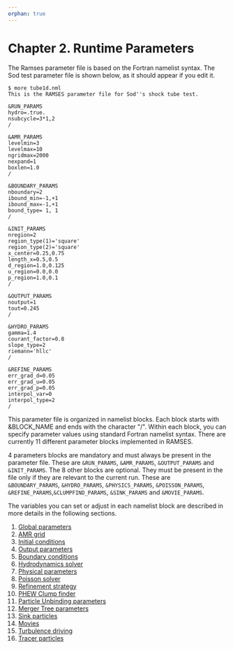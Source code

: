 ```yaml
---
orphan: true
---
```


# Chapter 2. Runtime Parameters

The Ramses parameter file is based on the Fortran namelist syntax. The Sod test parameter file is shown below, as it should appear if you edit it.
```
$ more tube1d.nml
This is the RAMSES parameter file for Sod''s shock tube test.

&RUN_PARAMS
hydro=.true.
nsubcycle=3*1,2
/

&AMR_PARAMS
levelmin=3
levelmax=10
ngridmax=2000
nexpand=1
boxlen=1.0
/

&BOUNDARY_PARAMS
nboundary=2
ibound_min=-1,+1
ibound_max=-1,+1
bound_type= 1, 1
/

&INIT_PARAMS
nregion=2
region_type(1)='square'
region_type(2)='square'
x_center=0.25,0.75
length_x=0.5,0.5
d_region=1.0,0.125
u_region=0.0,0.0
p_region=1.0,0.1
/

&OUTPUT_PARAMS
noutput=1
tout=0.245
/

&HYDRO_PARAMS
gamma=1.4
courant_factor=0.8
slope_type=2
riemann='hllc'
/

&REFINE_PARAMS
err_grad_d=0.05
err_grad_u=0.05
err_grad_p=0.05
interpol_var=0
interpol_type=2
/

```

This parameter file is organized in namelist blocks. 
Each block starts with &BLOCK_NAME and ends with the character 
"/". Within each block, you can specify parameter values using
standard Fortran namelist syntax. There are currently 11 different 
parameter blocks implemented in RAMSES.

4 parameters blocks are mandatory and must always be present in the 
parameter file. These are `&RUN_PARAMS`, `&AMR_PARAMS`, `&OUTPUT_PARAMS`
and `&INIT_PARAMS`. The 8 other blocks are optional. They must be present in
the file only if they are relevant to the current run. These are  
`&BOUNDARY_PARAMS`, `&HYDRO_PARAMS`, `&PHYSICS_PARAMS`, `&POISSON_PARAMS`,
`&REFINE_PARAMS`,`&CLUMPFIND_PARAMS`, `&SINK_PARAMS` and `&MOVIE_PARAMS`.

The variables you can set or adjust in each namelist block are described
in more details in the following sections.

1. [Global parameters](./Global)
2. [AMR grid](./Amr)
3. [Initial conditions](./Init)
4. [Output parameters](./Output)
5. [Boundary conditions](./Boundary_conditions)
6. [Hydrodynamics solver](./Hydro_Parameters)
7. [Physical parameters](./Physics)
8. [Poisson solver](./Poisson)
9. [Refinement strategy](./Refine)
10. [PHEW Clump finder](./PHEW)
11. [Particle Unbinding parameters](./unbinding)
12. [Merger Tree parameters](./mergertree)
13. [Sink particles](./Sinks)
14. [Movies](./Movies)
15. [Turbulence driving](./TurbulenceDriving)
16. [Tracer particles](./Tracers)